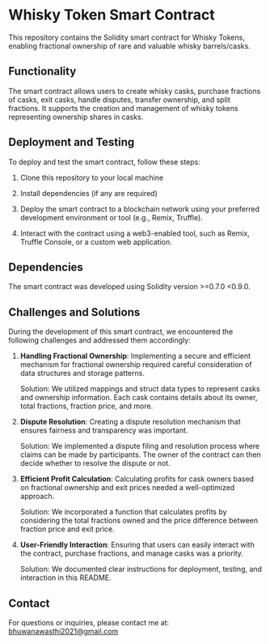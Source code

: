 
# Whisky Token Smart Contract

This repository contains the Solidity smart contract for Whisky Tokens, enabling fractional ownership of rare and valuable whisky barrels/casks.

## Functionality

The smart contract allows users to create whisky casks, purchase fractions of casks, exit casks, handle disputes, transfer ownership, and split fractions. It supports the creation and management of whisky tokens representing ownership shares in casks.

## Deployment and Testing

To deploy and test the smart contract, follow these steps:

1. Clone this repository to your local machine

2. Install dependencies (if any are required)
  
3. Deploy the smart contract to a blockchain network using your preferred development environment or tool (e.g., Remix, Truffle).

4. Interact with the contract using a web3-enabled tool, such as Remix, Truffle Console, or a custom web application.

## Dependencies

The smart contract was developed using Solidity version >=0.7.0 <0.9.0.

## Challenges and Solutions

During the development of this smart contract, we encountered the following challenges and addressed them accordingly:

1. **Handling Fractional Ownership**: Implementing a secure and efficient mechanism for fractional ownership required careful consideration of data structures and storage patterns.

   Solution: We utilized mappings and struct data types to represent casks and ownership information. Each cask contains details about its owner, total fractions, fraction price, and more.

2. **Dispute Resolution**: Creating a dispute resolution mechanism that ensures fairness and transparency was important.

   Solution: We implemented a dispute filing and resolution process where claims can be made by participants. The owner of the contract can then decide whether to resolve the dispute or not.

3. **Efficient Profit Calculation**: Calculating profits for cask owners based on fractional ownership and exit prices needed a well-optimized approach.

   Solution: We incorporated a function that calculates profits by considering the total fractions owned and the price difference between fraction price and exit price.

4. **User-Friendly Interaction**: Ensuring that users can easily interact with the contract, purchase fractions, and manage casks was a priority.

   Solution: We documented clear instructions for deployment, testing, and interaction in this README.

## Contact

For questions or inquiries, please contact me at: bhuwanawasthi2021@gmail.com



